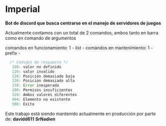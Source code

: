 # Imperial

**Bot de discord que busca centrarse en el manejo de servidores de juegos**

Actualmente contamos con un total de 2 comandos, ambos tanto en barra como en comando de argumentos

comandos en funcionamiento: 1 - list -
comandos en mantenimiento: 1 - prefix -

```js
  /* Codigos de respuesta */
   100: valor no definido
   110: valor invalido
   120: Posición demasiado baja
   130: Posición demasiado alta
   150: Error inesperado
   200: Permisos insuficientes
   320: Ambos valores diferentes
   404: Elemento no existente
   500: Exito
```
Este trabajo está siendo mantenido actualmente en producción por parte de:
 **davidd611**
 **SrNadien**
